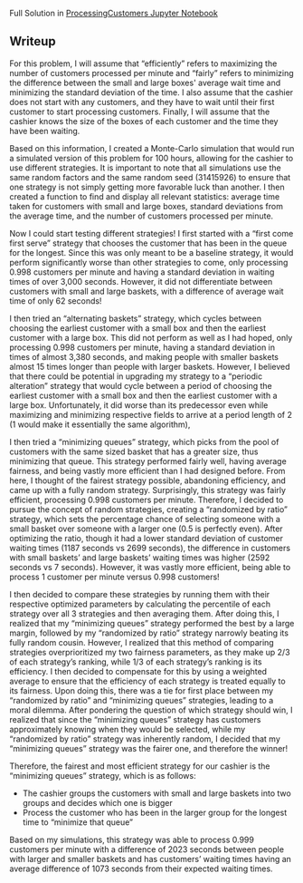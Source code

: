 Full Solution in [ProcessingCustomers Jupyter Notebook](https://github.com/pymaster9/2024-SPARC-Processing-Customers/blob/main/ProcessingCustomers.ipynb)

## Writeup
For this problem, I will assume that “efficiently” refers to maximizing the number of customers processed per minute and “fairly” refers to minimizing the difference between the small and large boxes' average wait time and minimizing the standard deviation of the time. I also assume that the cashier does not start with any customers, and they have to wait until their first customer to start processing customers. Finally, I will assume that the cashier knows the size of the boxes of each customer and the time they have been waiting.

Based on this information, I created a Monte-Carlo simulation that would run a simulated version of this problem for 100 hours, allowing for the cashier to use different strategies. It is important to note that all simulations use the same random factors and the same random seed (31415926) to ensure that one strategy is not simply getting more favorable luck than another. I then created a function to find and display all relevant statistics: average time taken for customers with small and large boxes, standard deviations from the average time, and the number of customers processed per minute.

Now I could start testing different strategies! I first started with a “first come first serve” strategy that chooses the customer that has been in the queue for the longest. Since this was only meant to be a baseline strategy, it would perform significantly worse than other strategies to come, only processing 0.998 customers per minute and having a standard deviation in waiting times of over 3,000 seconds. However, it did not differentiate between customers with small and large baskets, with a difference of average wait time of only 62 seconds!

I then tried an “alternating baskets” strategy, which cycles between choosing the earliest customer with a small box and then the earliest customer with a large box. This did not perform as well as I had hoped, only processing 0.998 customers per minute, having a standard deviation in times of almost 3,380 seconds, and making people with smaller baskets almost 15 times longer than people with larger baskets. However, I believed that there could be potential in upgrading my strategy to a “periodic alteration” strategy that would cycle between a period of choosing the earliest customer with a small box and then the earliest customer with a large box. Unfortunately, it did worse than its predecessor even while maximizing and minimizing respective fields to arrive at a period length of 2 (1 would make it essentially the same algorithm), 

I then tried a “minimizing queues” strategy, which picks from the pool of customers with the same sized basket that has a greater size, thus minimizing that queue. This strategy performed fairly well, having average fairness, and being vastly more efficient than I had designed before. From here, I thought of the fairest strategy possible, abandoning efficiency, and came up with a fully random strategy. Surprisingly, this strategy was fairly efficient, processing 0.998 customers per minute. Therefore, I decided to pursue the concept of random strategies, creating a “randomized by ratio” strategy, which sets the percentage chance of selecting someone with a small basket over someone with a larger one (0.5 is perfectly even). After optimizing the ratio, though it had a lower standard deviation of customer waiting times (1187 seconds vs 2699 seconds), the difference in customers with small baskets’ and large baskets’ waiting times was higher (2592 seconds vs 7 seconds). However, it was vastly more efficient, being able to process 1 customer per minute versus 0.998 customers!

I then decided to compare these strategies by running them with their respective optimized parameters by calculating the percentile of each strategy over all 3 strategies and then averaging them. After doing this, I realized that my “minimizing queues” strategy performed the best by a large margin, followed by my “randomized by ratio” strategy narrowly beating its fully random cousin. However, I realized that this method of comparing strategies overprioritized my two fairness parameters, as they make up 2/3 of each strategy’s ranking, while 1/3 of each strategy’s ranking is its efficiency. I then decided to compensate for this by using a weighted average to ensure that the efficiency of each strategy is treated equally to its fairness. Upon doing this, there was a tie for first place between my “randomized by ratio” and “minimizing queues” strategies, leading to a moral dilemma. After pondering the question of which strategy should win, I realized that since the “minimizing queues” strategy has customers approximately knowing when they would be selected, while my “randomized by ratio” strategy was inherently random, I decided that my “minimizing queues” strategy was the fairer one, and therefore the winner!

Therefore, the fairest and most efficient strategy for our cashier is the “minimizing queues” strategy, which is as follows:
- The cashier groups the customers with small and large baskets into two groups and decides which one is bigger
- Process the customer who has been in the larger group for the longest time to “minimize that queue”

Based on my simulations, this strategy was able to process 0.999 customers per minute with a difference of 2023 seconds between people with larger and smaller baskets and has customers’ waiting times having an average difference of 1073 seconds from their expected waiting times.
